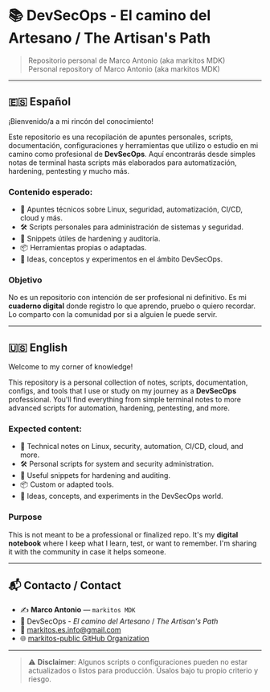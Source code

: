 # 📚 DevSecOps - El camino del Artesano / The Artisan's Path

> Repositorio personal de Marco Antonio (aka markitos MDK)  
> Personal repository of Marco Antonio (aka markitos MDK)

---

## 🇪🇸 Español

¡Bienvenido/a a mi rincón del conocimiento!

Este repositorio es una recopilación de apuntes personales, scripts, documentación, configuraciones y herramientas que utilizo o estudio en mi camino como profesional de **DevSecOps**. Aquí encontrarás desde simples notas de terminal hasta scripts más elaborados para automatización, hardening, pentesting y mucho más.

### Contenido esperado:

- 📒 Apuntes técnicos sobre Linux, seguridad, automatización, CI/CD, cloud y más.
- 🛠️ Scripts personales para administración de sistemas y seguridad.
- 🔐 Snippets útiles de hardening y auditoría.
- 📦 Herramientas propias o adaptadas.
- 🧠 Ideas, conceptos y experimentos en el ámbito DevSecOps.

### Objetivo

No es un repositorio con intención de ser profesional ni definitivo. Es mi **cuaderno digital** donde registro lo que aprendo, pruebo o quiero recordar. Lo comparto con la comunidad por si a alguien le puede servir.

---

## 🇺🇸 English

Welcome to my corner of knowledge!

This repository is a personal collection of notes, scripts, documentation, configs, and tools that I use or study on my journey as a **DevSecOps** professional. You'll find everything from simple terminal notes to more advanced scripts for automation, hardening, pentesting, and more.

### Expected content:

- 📒 Technical notes on Linux, security, automation, CI/CD, cloud, and more.
- 🛠️ Personal scripts for system and security administration.
- 🔐 Useful snippets for hardening and auditing.
- 📦 Custom or adapted tools.
- 🧠 Ideas, concepts, and experiments in the DevSecOps world.

### Purpose

This is not meant to be a professional or finalized repo. It's my **digital notebook** where I keep what I learn, test, or want to remember. I'm sharing it with the community in case it helps someone.

---

## 📬 Contacto / Contact

- ✍️ **Marco Antonio** — `markitos MDK`
- 💼 DevSecOps - *El camino del Artesano* / *The Artisan's Path*
- 📧 markitos.es.info@gmail.com
- 🌐 [markitos-public GitHub Organization](https://github.com/orgs/markitos-public/repositories)

---

> ⚠️ **Disclaimer**: Algunos scripts o configuraciones pueden no estar actualizados o listos para producción. Úsalos bajo tu propio criterio y riesgo.
